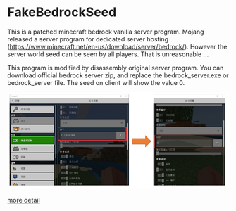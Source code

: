 FakeBedrockSeed
==================

This is a patched minecraft bedrock vanilla server program. Mojang released a server program for dedicated server hosting (https://www.minecraft.net/en-us/download/server/bedrock/). However the server world seed can be seen by all players. That is unreasonable ...

This program is modified by disassembly original server program. You can download official bedrock server zip, and replace the bedrock_server.exe or bedrock_server file. The seed on client will show the value 0.


![](result.png)

[more detail](https://lianera.github.io/post/2019/bedrock-mc-crack/)

